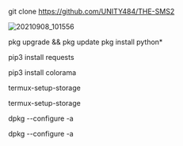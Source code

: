 git clone https://github.com/UNITY484/THE-SMS2

![20210908_101556](https://user-images.githubusercontent.com/74477764/132950251-230e17e9-dbb0-4770-85da-15d94b0e7f47.jpg)


pkg upgrade && pkg update
pkg install python*

 pip3 install requests

 pip3 install colorama

 termux-setup-storage

 termux-setup-storage

 dpkg --configure -a

 dpkg --configure -a
